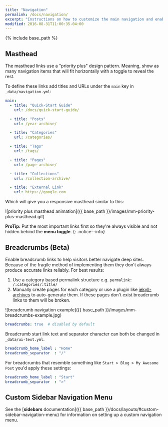 ```yaml
---
title: "Navigation"
permalink: /docs/navigation/
excerpt: "Instructions on how to customize the main navigation and enabling breadcrumb links."
modified: 2016-08-31T11:00:35-04:00
---
```


{% include base_path %}

## Masthead

The masthead links use a "priority plus" design pattern. Meaning, show as many navigation items that will fit horizontally with a toggle to reveal the rest.

To define these links add titles and URLs under the `main` key in `_data/navigation.yml`:

```yaml
main:
  - title: "Quick-Start Guide"
    url: /docs/quick-start-guide/

  - title: "Posts"
    url: /year-archive/

  - title: "Categories"
    url: /categories/

  - title: "Tags"
    url: /tags/

  - title: "Pages"
    url: /page-archive/

  - title: "Collections"
    url: /collection-archive/

  - title: "External Link"
    url: https://google.com
```

Which will give you a responsive masthead similar to this:

![priority plus masthead animation]({{ base_path }}/images/mm-priority-plus-masthead.gif)

**ProTip:** Put the most important links first so they're always visible and not hidden behind the **menu toggle**.
{: .notice--info}

## Breadcrumbs (Beta)

Enable breadcrumb links to help visitors better navigate deep sites. Because of the fragile method of implementing them they don't always produce accurate links reliably. For best results:

1. Use a category based permalink structure e.g. `permalink: /:categories/:title/`
2. Manually create pages for each category or use a plugin like [jekyll-archives](https://github.com/jekyll/jekyll-archives) to auto-generate them. If these pages don't exist breadcrumb links to them will be broken.

![breadcrumb navigation example]({{ base_path }}/images/mm-breadcrumbs-example.jpg)

```yaml
breadcrumbs: true  # disabled by default
```

Breadcrumb start link text and separator character can both be changed in `_data/ui-text.yml`.

```yaml
breadcrumb_home_label : "Home"
breadcrumb_separator  : "/"
```

For breadcrumbs that resemble something like `Start > Blog > My Awesome Post` you'd apply these settings:

```yaml
breadcrumb_home_label : "Start"
breadcrumb_separator  : ">"
```

## Custom Sidebar Navigation Menu

See the [**sidebars** documentation]({{ base_path }}/docs/layouts/#custom-sidebar-navigation-menu) for information on setting up a custom navigation menu.